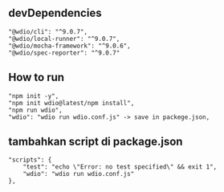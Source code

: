 ## devDependencies
    "@wdio/cli": "^9.0.7",
    "@wdio/local-runner": "^9.0.7",
    "@wdio/mocha-framework": "^9.0.6",
    "@wdio/spec-reporter": "^9.0.7"

    
## How to run
    "npm init -y",
    "npm init wdio@latest/npm install",
    "npm run wdio",
    "wdio": "wdio run wdio.conf.js" -> save in packege.json,


## tambahkan script di package.json
    "scripts": {
        "test": "echo \"Error: no test specified\" && exit 1",
        "wdio": "wdio run wdio.conf.js"
    },
